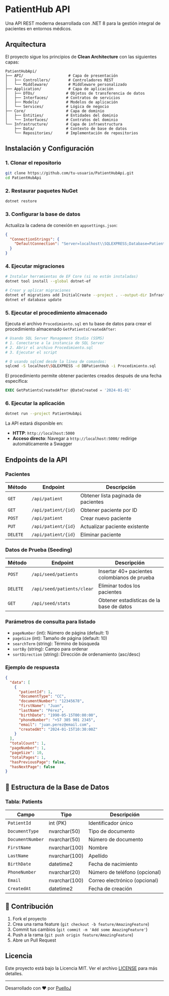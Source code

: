 # PatientHub API

Una API REST moderna desarrollada con .NET 8 para la gestión integral de pacientes en entornos médicos.

## Arquitectura

El proyecto sigue los principios de **Clean Architecture** con las siguientes capas:

```
PatientHubApi/
├── API/                    # Capa de presentación
│   ├── Controllers/        # Controladores REST
│   └── Middleware/         # Middleware personalizado
├── Application/            # Capa de aplicación
│   ├── DTOs/              # Objetos de transferencia de datos
│   ├── Interfaces/        # Contratos de servicios
│   ├── Models/            # Modelos de aplicación
│   └── Services/          # Lógica de negocio
├── Core/                  # Capa de dominio
│   ├── Entities/          # Entidades del dominio
│   └── Interfaces/        # Contratos del dominio
└── Infrastructure/        # Capa de infraestructura
    ├── Data/              # Contexto de base de datos
    └── Repositories/      # Implementación de repositorios
```

## Instalación y Configuración

### 1. Clonar el repositorio

```bash
git clone https://github.com/tu-usuario/PatientHubApi.git
cd PatientHubApi
```

### 2. Restaurar paquetes NuGet

```bash
dotnet restore
```

### 3. Configurar la base de datos

Actualiza la cadena de conexión en `appsettings.json`:

```json
{
  "ConnectionStrings": {
    "DefaultConnection": "Server=localhost\\SQLEXPRESS;Database=PatientHubDb;Trusted_Connection=True;TrustServerCertificate=True"
  }
}
```

### 4. Ejecutar migraciones

```bash
# Instalar herramientas de EF Core (si no están instaladas)
dotnet tool install --global dotnet-ef

# Crear y aplicar migraciones
dotnet ef migrations add InitialCreate --project . --output-dir Infrastructure/Data/Migrations
dotnet ef database update
```

### 5. Ejecutar el procedimiento almacenado

Ejecuta el archivo `Procedimiento.sql` en tu base de datos para crear el procedimiento almacenado `GetPatientsCreatedAfter`:

```bash
# Usando SQL Server Management Studio (SSMS)
# 1. Conectarse a la instancia de SQL Server
# 2. Abrir el archivo Procedimiento.sql
# 3. Ejecutar el script

# O usando sqlcmd desde la línea de comandos:
sqlcmd -S localhost\SQLEXPRESS -d DBPatientHub -i Procedimiento.sql
```

El procedimiento permite obtener pacientes creados después de una fecha específica:
```sql
EXEC GetPatientsCreatedAfter @DateCreated = '2024-01-01'
```

### 6. Ejecutar la aplicación

```bash
dotnet run --project PatientHubApi
```

La API estará disponible en:
- **HTTP**: `http://localhost:5000`
- **Acceso directo**: Navegar a `http://localhost:5000/` redirige automáticamente a Swagger

## Endpoints de la API

### Pacientes

| Método | Endpoint | Descripción |
|--------|----------|-------------|
| `GET` | `/api/patient` | Obtener lista paginada de pacientes |
| `GET` | `/api/patient/{id}` | Obtener paciente por ID |
| `POST` | `/api/patient` | Crear nuevo paciente |
| `PUT` | `/api/patient/{id}` | Actualizar paciente existente |
| `DELETE` | `/api/patient/{id}` | Eliminar paciente |

### Datos de Prueba (Seeding)

| Método | Endpoint | Descripción |
|--------|----------|-------------|
| `POST` | `/api/seed/patients` | Insertar 40+ pacientes colombianos de prueba |
| `DELETE` | `/api/seed/patients/clear` | Eliminar todos los pacientes |
| `GET` | `/api/seed/stats` | Obtener estadísticas de la base de datos |

### Parámetros de consulta para listado

- `pageNumber` (int): Número de página (default: 1)
- `pageSize` (int): Tamaño de página (default: 10)
- `searchTerm` (string): Término de búsqueda
- `sortBy` (string): Campo para ordenar
- `sortDirection` (string): Dirección de ordenamiento (asc/desc)

### Ejemplo de respuesta

```json
{
  "data": [
    {
      "patientId": 1,
      "documentType": "CC",
      "documentNumber": "12345678",
      "firstName": "Juan",
      "lastName": "Pérez",
      "birthDate": "1990-05-15T00:00:00",
      "phoneNumber": "+57 305 901 2345",
      "email": "juan.perez@email.com",
      "createdAt": "2024-01-15T10:30:00Z"
    }
  ],
  "totalCount": 1,
  "pageNumber": 1,
  "pageSize": 10,
  "totalPages": 1,
  "hasPreviousPage": false,
  "hasNextPage": false
}
```



## 📝 Estructura de la Base de Datos

### Tabla: Patients

| Campo | Tipo | Descripción |
|-------|------|-------------|
| `PatientId` | int (PK) | Identificador único |
| `DocumentType` | nvarchar(50) | Tipo de documento |
| `DocumentNumber` | nvarchar(50) | Número de documento |
| `FirstName` | nvarchar(100) | Nombre |
| `LastName` | nvarchar(100) | Apellido |
| `BirthDate` | datetime2 | Fecha de nacimiento |
| `PhoneNumber` | nvarchar(20) | Número de teléfono (opcional) |
| `Email` | nvarchar(100) | Correo electrónico (opcional) |
| `CreatedAt` | datetime2 | Fecha de creación |

## 🤝 Contribución

1. Fork el proyecto
2. Crea una rama feature (`git checkout -b feature/AmazingFeature`)
3. Commit tus cambios (`git commit -m 'Add some AmazingFeature'`)
4. Push a la rama (`git push origin feature/AmazingFeature`)
5. Abre un Pull Request


## Licencia

Este proyecto está bajo la Licencia MIT. Ver el archivo [LICENSE](LICENSE) para más detalles.

---

Desarrollado con ❤️ por [PuelloJ](https://github.com/PuelloJ) 